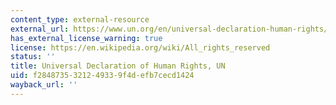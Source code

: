 ```yaml
---
content_type: external-resource
external_url: https://www.un.org/en/universal-declaration-human-rights/
has_external_license_warning: true
license: https://en.wikipedia.org/wiki/All_rights_reserved
status: ''
title: Universal Declaration of Human Rights, UN
uid: f2848735-3212-4933-9f4d-efb7cecd1424
wayback_url: ''
---
```

